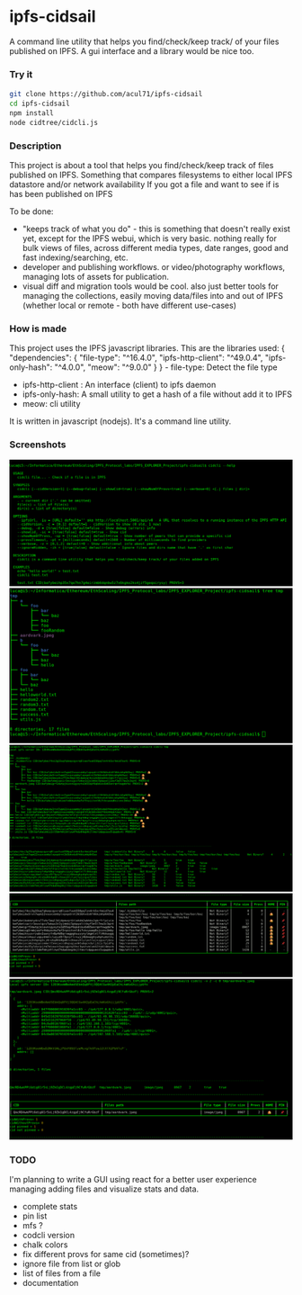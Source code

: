 # ipfs-cidsail
A command line utility that helps you find/check/keep track/ of your files published on IPFS. A gui interface and a library would be nice too.

### Try it
```bash
git clone https://github.com/acul71/ipfs-cidsail
cd ipfs-cidsail
npm install
node cidtree/cidcli.js
```

### Description
This project is about a tool that helps you find/check/keep track of files published on IPFS.
Something that compares filesystems to either local IPFS datastore and/or network availability
If you got a file and want to see if is has been published on IPFS

To be done:
- "keeps track of what you do" - this is something that doesn't really exist yet, except for the IPFS webui, which is very basic. nothing really for bulk views of files, across different media types, date ranges, good and fast indexing/searching, etc.
- developer and publishing workflows. or video/photography workflows, managing lots of assets for publication.
- visual diff and migration tools would be cool. also just better tools for managing the collections, easily moving data/files into and out of IPFS (whether local or remote - both have different use-cases)

### How is made
This project uses the IPFS javascript libraries. 
This are the libraries used:
{
  "dependencies": {
    "file-type": "^16.4.0",
    "ipfs-http-client": "^49.0.4",
    "ipfs-only-hash": "^4.0.0",
    "meow": "^9.0.0"
  }
}
- file-type: Detect the file type
- ipfs-http-client : An interface (client) to ipfs daemon
- ipfs-only-hash: A small utility to get a hash of a file without add it to IPFS
- meow: cli utility

It is written in javascript (nodejs). 
It's a command line utility. 

### Screenshots
![cidcli help](img/cidcli_01_help.png)
![cidcli tmp files tree](img/cidcli_02_tree.png)
![cidcli run on tmp 1/2](img/cidcli_03_tmp.png)
![cidcli run on tmp 2/2](img/cidcli_04_tmp.png)
![cidcli run on aardvark.png file](img/cidcli_05_aardvark.png)


### TODO
 I'm planning to write a GUI using react for a better user experience managing adding files and visualize stats and data.

- complete stats 
- pin list
- mfs ?
- codcli version
- chalk colors
- fix different provs for same cid (sometimes)?
- ignore file from list or glob
- list of files from a file
- documentation